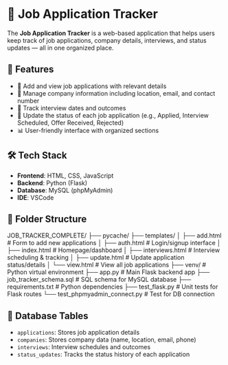 # 📂 Job Application Tracker

The **Job Application Tracker** is a web-based application that helps users keep track of job applications, company details, interviews, and status updates — all in one organized place.

## 🚀 Features

- 🔎 Add and view job applications with relevant details
- 🏢 Manage company information including location, email, and contact number
- 📅 Track interview dates and outcomes
- 🔄 Update the status of each job application (e.g., Applied, Interview Scheduled, Offer Received, Rejected)
- 📊 User-friendly interface with organized sections

## 🛠️ Tech Stack

- **Frontend**: HTML, CSS, JavaScript  
- **Backend**: Python (Flask)  
- **Database**: MySQL (phpMyAdmin)  
- **IDE**: VSCode  

## 📁 Folder Structure

JOB_TRACKER_COMPLETE/
├── pycache/
├── templates/
│ ├── add.html # Form to add new applications
│ ├── auth.html # Login/signup interface
│ ├── index.html # Homepage/dashboard
│ ├── interviews.html # Interview scheduling & tracking
│ ├── update.html # Update application status/details
│ └── view.html # View all job applications
├── venv/ # Python virtual environment
├── app.py # Main Flask backend app
├── job_tracker_schema.sql # SQL schema for MySQL database
├── requirements.txt # Python dependencies
├── test_flask.py # Unit tests for Flask routes
└── test_phpmyadmin_connect.py # Test for DB connection

## 🧾 Database Tables

- `applications`: Stores job application details
- `companies`: Stores company data (name, location, email, phone)
- `interviews`: Interview schedules and outcomes
- `status_updates`: Tracks the status history of each application

